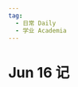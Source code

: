 ```yaml
---
tag:
  - 日常 Daily
  - 学业 Academia
---
```


# Jun 16 记

<Audio src="http://homeserver.local:3030/static/hosted/blog/2025/Jun/viva%20las%20vengence.m4a" fileName="Vivi Las Vengeance - Panic! At the Disco"/>

中考考完啦！终于结束了初中四年的生活

## 0x00 中考结束
也是卷土重来了

## 0x01 WWDC25
苹果不是发了个那啥新的liquid glass的材质嘛 个人来说感觉clear不太好看 但是别的地方真的很惊艳

但看到又个同学拿Vista的壁纸已换上去再换一个dark mode的clear那味儿就上来了哈哈哈哈哈哈哈哈哈

# 0x02 近期项目
- [Lexicalis - 大项目](https://lexicalis.xyz)
